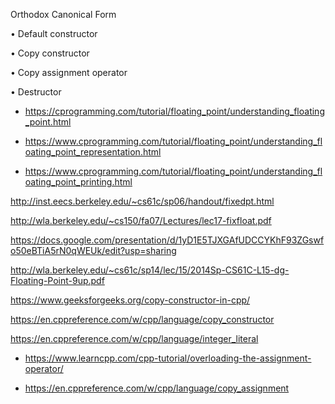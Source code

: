 
Orthodox Canonical Form

• Default constructor

• Copy constructor

• Copy assignment operator

• Destructor


* https://cprogramming.com/tutorial/floating_point/understanding_floating_point.html

* https://www.cprogramming.com/tutorial/floating_point/understanding_floating_point_representation.html

* https://www.cprogramming.com/tutorial/floating_point/understanding_floating_point_printing.html

http://inst.eecs.berkeley.edu/~cs61c/sp06/handout/fixedpt.html

http://wla.berkeley.edu/~cs150/fa07/Lectures/lec17-fixfloat.pdf

https://docs.google.com/presentation/d/1yD1E5TJXGAfUDCCYKhF93ZGswfo50eBTiA5rN0qWEUk/edit?usp=sharing

http://wla.berkeley.edu/~cs61c/sp14/lec/15/2014Sp-CS61C-L15-dg-Floating-Point-9up.pdf

https://www.geeksforgeeks.org/copy-constructor-in-cpp/

https://en.cppreference.com/w/cpp/language/copy_constructor

https://en.cppreference.com/w/cpp/language/integer_literal

* https://www.learncpp.com/cpp-tutorial/overloading-the-assignment-operator/

* https://en.cppreference.com/w/cpp/language/copy_assignment


